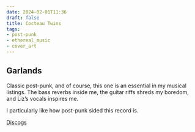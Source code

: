 ```yaml
---
date: 2024-02-01T11:36
draft: false
title: Cocteau Twins
tags:
- post-punk
- ethereal_music
- cover_art
---
```

## Garlands

Classic post-punk, and of course, this one is an essential in my musical listings. The bass reverbs inside me, the guitar riffs shreds my boredom, and Liz’s vocals inspires me.

I particularly like how post-punk sided this record is.

[Discogs](https://www.discogs.com/master/452-Cocteau-Twins-Garlands)